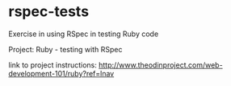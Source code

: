 # rspec-tests
Exercise in using RSpec in testing Ruby code

Project: Ruby - testing with RSpec

link to project instructions: http://www.theodinproject.com/web-development-101/ruby?ref=lnav